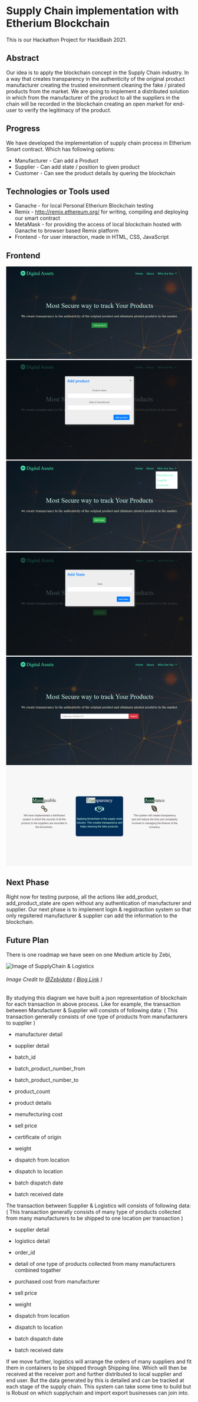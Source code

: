 # Supply Chain implementation with Etherium Blockchain

This is our Hackathon Project for HackBash 2021.

## Abstract
Our idea is to apply the blockchain concept in the Supply Chain industry. In a way that creates transparency in the authenticity of the original product manufacturer creating the trusted environment cleaning the fake / pirated products from the market. We are going to implement a distributed solution in which from the manufacturer of the product to all the suppliers in the chain will be recorded in the blockchain creating an open market for end-user to verify the legitimacy of the product.

## Progress
We have developed the implementation of supply chain process in Etherium Smart contract. Which has following options:
- Manufacturer - Can add a Product
- Supplier - Can add state / position to given product
- Customer - Can see the product details by quering the blockchain

## Technologies or Tools used
- Ganache - for local Personal Etherium Blockchain testing
- Remix - http://remix.ethereum.org/ for writing, compiling and deploying our smart contract
- MetaMask - for providing the access of local blockchain hosted with Ganache to browser based Remix platform
- Frontend - for user interaction, made in HTML, CSS, JavaScript

## Frontend
![]( https://raw.githubusercontent.com/shivamrawal19/supplychain/main/project_images/1.png )
![]( https://raw.githubusercontent.com/shivamrawal19/supplychain/main/project_images/2.png )
![]( https://raw.githubusercontent.com/shivamrawal19/supplychain/main/project_images/3.png )
![]( https://raw.githubusercontent.com/shivamrawal19/supplychain/main/project_images/4.png )
![]( https://raw.githubusercontent.com/shivamrawal19/supplychain/main/project_images/5.png )
![]( https://raw.githubusercontent.com/shivamrawal19/supplychain/main/project_images/6.png )

## Next Phase
Right now for testing purpose, all the actions like add_product, add_product_state are open without any authentication of manufacturer and supplier. Our next phase is to implement login & registraction system so that only regsitered manufacturer & supplier can add the information to the blockchain.

## Future Plan
There is one roadmap we have seen on one Medium article by Zebi,

![Image of SupplyChain & Logistics](https://miro.medium.com/max/2640/0*ESvVyCvkJUR2yZ9s)
###### Image Credit to [@Zebidata]( https://medium.com/@Zebidata ) ( [Blog Link]( https://medium.com/@Zebidata/blockchain-in-supply-chain-logistics-6cdfe36ffe88 ) )

By studying this diagram we have built a json representation of blockchain for each transaction in above process.
Like for example, the transaction between Manufacturer & Supplier will consists of following data:
( This transaction generally consists of one type of products from manufacturers to supplier )
- manufacturer detail
- supplier detail

- batch_id
- batch_product_number_from
- batch_product_number_to
- product_count
- product details
- menufecturing cost
- sell price
- certificate of origin
- weight

- dispatch from location
- dispatch to location
- batch dispatch date
- batch received date

The transaction between Supplier & Logistics will consists of following data:
( This transaction generally consists of many type of products collected from many manufacturers to be shipped to one location per transaction )
- supplier detail
- logistics detail

- order_id
- detail of one type of products collected from many manufacturers combined togather
- purchased cost from manufacturer
- sell price
- weight

- dispatch from location
- dispatch to location
- batch dispatch date
- batch received date

If we move further, logistics will arrange the orders of many suppliers and fit them in containers to be shipped through Shipping line. Which will then be received at the receiver port and further distributed to local supplier and end user.
But the data generated by this is detailed and can be tracked at each stage of the supply chain. This system can take some time to build but is Robust on which supplychain and import export businesses can join into.
